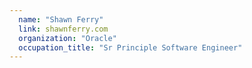 ```yaml
---
  name: "Shawn Ferry"
  link: shawnferry.com
  organization: "Oracle"
  occupation_title: "Sr Principle Software Engineer"
---
```

